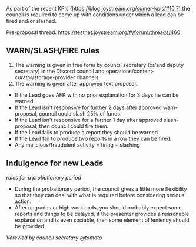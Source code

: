 As part of the recent KPIs (https://blog.joystream.org/sumer-kpis/#10.7) the council is required to come up with conditions under which a lead can be fired and/or slashed.

Pre-proposal thread: https://testnet.joystream.org/#/forum/threads/460 

## WARN/SLASH/FIRE rules

1. The warning is given in free form by council secretary (or/and deputy secretary) in the Discord council and operations/content-curator/storage-provider channels.
2. The warning is given after approved text proposal.

- If the Lead goes AFK with no prior explanation for 3 days he can be warned.
- If the Lead isn't responsive for further 2 days after approved warn-proposal, council could slash 25% of funds. 
- If the Lead isn't responsive for a further 1 day after approved slash-proposal, then council could fire them.
- If the Lead fails to produce a report they should be warned.
- If the Lead fail to produce two reports in a row they can be fired.
- Any malicious/fraudulent activity = firing + slashing

## Indulgence for new Leads

*rules for a probationary period*

- During the probationary period, the council gives a little more flexibility so that they can deal with what is required before considering serious action.
- After upgrades or high workloads, you should probably expect some reports and things to be delayed, if the presenter provides a reasonable explanation and is even sociable, then some element of leniency should be provided.

*Verevied by council secretary @tomato*
